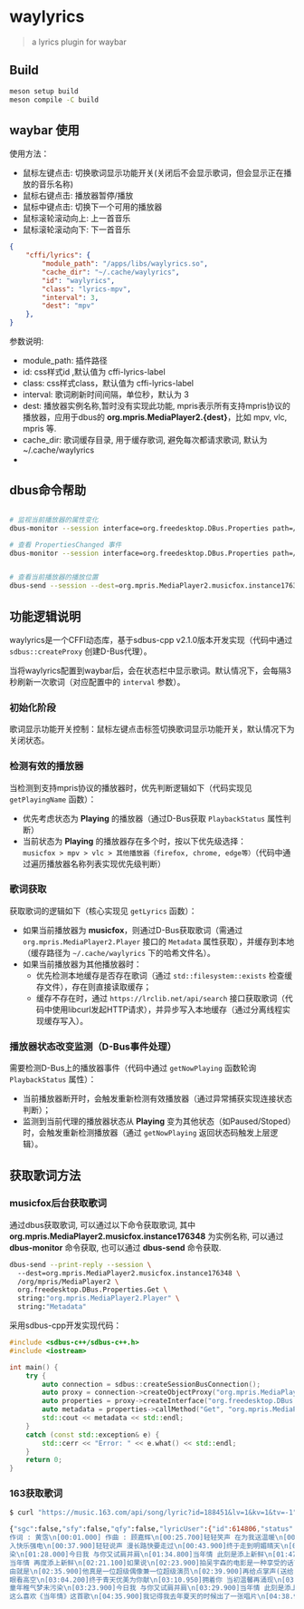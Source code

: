 # waylyrics
> a lyrics plugin for waybar


## Build

```bash
meson setup build
meson compile -C build

```


## waybar 使用

使用方法：
- 鼠标左键点击: 切换歌词显示功能开关(关闭后不会显示歌词，但会显示正在播放的音乐名称)
- 鼠标右键点击: 播放器暂停/播放
- 鼠标中键点击: 切换下一个可用的播放器
- 鼠标滚轮滚动向上: 上一首音乐
- 鼠标滚轮滚动向下: 下一首音乐



```json
{
    "cffi/lyrics": {
        "module_path": "/apps/libs/waylyrics.so",
        "cache_dir": "~/.cache/waylyrics",
        "id": "waylyrics",
        "class": "lyrics-mpv",
        "interval": 3,
        "dest": "mpv"
    },
}
```

参数说明:
- module_path: 插件路径
- id: css样式id ,默认值为 cffi-lyrics-label
- class: css样式class，默认值为 cffi-lyrics-label
- interval: 歌词刷新时间间隔，单位秒，默认为 3
- dest: 播放器实例名称,暂时没有实现此功能, mpris表示所有支持mpris协议的播放器，应用于dbus的 **org.mpris.MediaPlayer2.{dest}**，比如 mpv, vlc, mpris 等.
- cache_dir: 歌词缓存目录, 用于缓存歌词, 避免每次都请求歌词, 默认为 ~/.cache/waylyrics
-

## dbus命令帮助

```bash

# 监视当前播放器的属性变化
dbus-monitor --session interface=org.freedesktop.DBus.Properties path=/org/mpris/MediaPlayer2/Player member=PropertiesChanged

# 查看 PropertiesChanged 事件
dbus-monitor --session interface=org.freedesktop.DBus.Properties path=/org/mpris/MediaPlayer2/Player member=PropertiesChanged


# 查看当前播放器的播放位置
dbus-send --session --dest=org.mpris.MediaPlayer2.musicfox.instance176348 --print-reply --type=method_call /org/mpris/MediaPlayer2/Player org.freedesktop.DBus.Properties.Get string:"org.mpris.MediaPlayer2.Player" string:"Position"


```

## 功能逻辑说明

waylyrics是一个CFFI动态库，基于sdbus-cpp v2.1.0版本开发实现（代码中通过 `sdbus::createProxy` 创建D-Bus代理）。

当将waylyrics配置到waybar后，会在状态栏中显示歌词。默认情况下，会每隔3秒刷新一次歌词（对应配置中的 `interval` 参数）。

### 初始化阶段
歌词显示功能开关控制：鼠标左键点击标签切换歌词显示功能开关，默认情况下为关闭状态。

### 检测有效的播放器
当检测到支持mpris协议的播放器时，优先判断逻辑如下（代码实现见 `getPlayingName` 函数）：
- 优先考虑状态为 **Playing** 的播放器（通过D-Bus获取 `PlaybackStatus` 属性判断）
- 当前状态为 **Playing** 的播放器存在多个时，按以下优先级选择：  
  `musicfox > mpv > vlc > 其他播放器（firefox, chrome, edge等）`（代码中通过遍历播放器名称列表实现优先级判断）

### 歌词获取
获取歌词的逻辑如下（核心实现见 `getLyrics` 函数）：
- 如果当前播放器为 **musicfox**，则通过D-Bus获取歌词（需通过 `org.mpris.MediaPlayer2.Player` 接口的 `Metadata` 属性获取），并缓存到本地（缓存路径为 `~/.cache/waylyrics` 下的哈希文件名）。
- 如果当前播放器为其他播放器时：
  - 优先检测本地缓存是否存在歌词（通过 `std::filesystem::exists` 检查缓存文件），存在则直接读取缓存；
  - 缓存不存在时，通过 `https://lrclib.net/api/search` 接口获取歌词（代码中使用libcurl发起HTTP请求），并异步写入本地缓存（通过分离线程实现缓存写入）。

### 播放器状态改变监测（D-Bus事件处理）
需要检测D-Bus上的播放器事件（代码中通过 `getNowPlaying` 函数轮询 `PlaybackStatus` 属性）：
- 当前播放器断开时，会触发重新检测有效播放器（通过异常捕获实现连接状态判断）；
- 监测到当前代理的播放器状态从 **Playing** 变为其他状态（如Paused/Stoped）时，会触发重新检测播放器（通过 `getNowPlaying` 返回状态码触发上层逻辑）。


## 获取歌词方法


### musicfox后台获取歌词

通过dbus获取歌词, 可以通过以下命令获取歌词, 其中 **org.mpris.MediaPlayer2.musicfox.instance176348** 为实例名称, 可以通过 **dbus-monitor** 命令获取, 也可以通过 **dbus-send** 命令获取.

```bash
dbus-send --print-reply --session \ 
  --dest=org.mpris.MediaPlayer2.musicfox.instance176348 \
  /org/mpris/MediaPlayer2 \
  org.freedesktop.DBus.Properties.Get \
  string:"org.mpris.MediaPlayer2.Player" \
  string:"Metadata"
```
采用sdbus-cpp开发实现代码：
```cpp
#include <sdbus-c++/sdbus-c++.h>
#include <iostream>

int main() {
    try {
        auto connection = sdbus::createSessionBusConnection();
        auto proxy = connection->createObjectProxy("org.mpris.MediaPlayer2.musicfox.instance176348", "/org/mpris/MediaPlayer2");
        auto properties = proxy->createInterface("org.freedesktop.DBus.Properties");
        auto metadata = properties->callMethod("Get", "org.mpris.MediaPlayer2.Player", "Metadata");
        std::cout << metadata << std::endl;
    }
    catch (const std::exception& e) {
        std::cerr << "Error: " << e.what() << std::endl;
    }
    return 0;
}

```


### 163获取歌词

```bash
$ curl "https://music.163.com/api/song/lyric?id=188451&lv=1&kv=1&tv=-1" 

{"sgc":false,"sfy":false,"qfy":false,"lyricUser":{"id":614806,"status":99,"demand":0,"userid":247658846,"nickname":"钊业","uptime":1366946758186},"lrc":{"version":34,"lyric":"[00:00.000] 
作词 : 黄霑\n[00:01.000] 作曲 : 顾嘉辉\n[00:25.700]轻轻笑声 在为我送温暖\n[00:31.090]你为我注
入快乐强电\n[00:37.900]轻轻说声 漫长路快要走过\n[00:43.900]终于走到明媚晴天\n[00:49.100]声声欢呼跃起 像红日发放金箭\n[00:56.400]我伴你往日笑面重现\n[01:02.900]轻轻叫声 共抬望眼看高空\n[01:08.900]终于青天优美为你献\n[01:15.700]拥着你 当初温馨再涌现\n[01:21.900]心里边 童年稚气梦未污
染\n[01:28.000]今日我 与你又试肩并肩\n[01:34.800]当年情 此刻是添上新鲜\n[01:47.700]一望你 眼里温馨已通电\n[01:53.900]心里边 从前梦一点未改变\n[01:59.900]今日我 与你又试肩并肩\n[02:06.480]
当年情 再度添上新鲜\n[02:21.100]如果说\n[02:23.900]拍吴宇森的电影是一种享受的话\n[02:26.000]我同意\n[02:27.900]如果说和周润发拍电影更加是一种享受的话\n[02:31.900]我更加同意\n[02:34.870]理
由就是\n[02:35.900]他真是一位超级偶像兼一位超级演员\n[02:39.900]再给点掌声(送给)我心爱的发哥\n[02:45.900]欢呼跃起 像红日发放金箭\n[02:51.700]我伴你往日笑面重现\n[02:58.100]轻轻叫声 共抬望
眼看高空\n[03:04.200]终于青天优美为你献\n[03:10.950]拥着你 当初温馨再涌现\n[03:17.090]心里边 
童年稚气梦未污染\n[03:23.900]今日我 与你又试肩并肩\n[03:29.900]当年情 此刻是添上新鲜\n[03:43.090]一望你 眼里温馨已通电\n[03:49.900]心里边 从前梦一点未改变\n[03:55.900]今日我 与你又试肩并肩\n[04:02.100]当年情 再度添上新鲜\n[04:29.900]多谢\n[04:30.700]多谢你们\n[04:31.900]很开心你们
这么喜欢《当年情》这首歌\n[04:35.900]我记得我去年夏天的时候出了一张唱片\n[04:38.900]整张唱片都是我翻唱别人的歌\n[04:42.890]为什么我会有这样的行动呢？\n[04:43.900]因为我觉得我真的很喜欢里面的那十首歌\n[04:47.890]另一个原因就是我觉得香港的乐坛\n[04:49.900]其实有很多精英分子\n[04:51.900]他们对乐坛付出了很多力量\n[04:54.100]所以在这里 我希望借现在这个小小的机会\n[04:57.900]唱下面几首歌 献给大家\n[05:00.900]由我为乐坛人士致敬的SALUTE MEDLEY！\n"},"klyric":{"version":0,"lyric":""},"tlyric":{"version":0,"lyric":""},"code":200}
```

